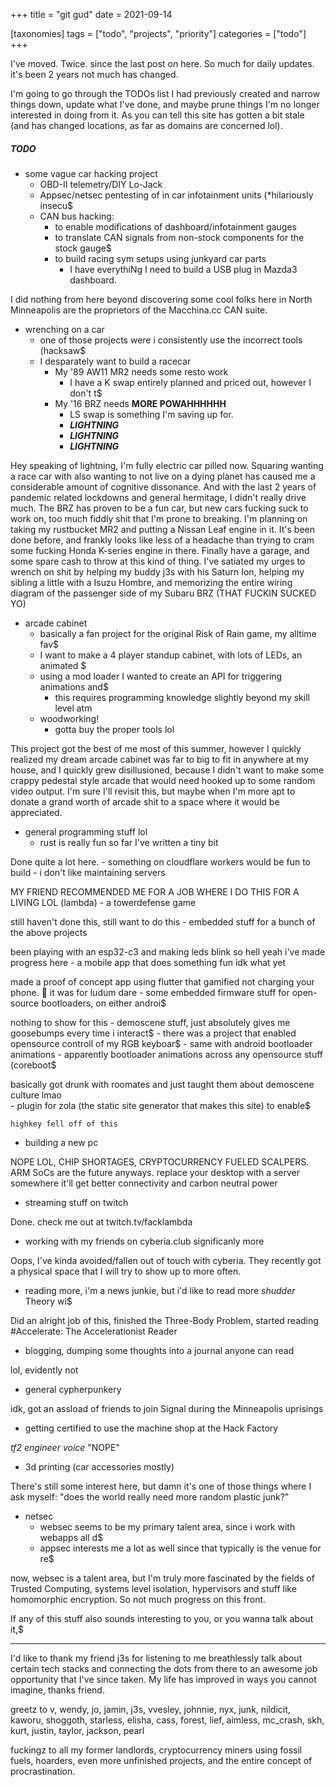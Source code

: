 
+++
title = "git gud"
date = 2021-09-14

[taxonomies]
tags = ["todo", "projects", "priority"]
categories = ["todo"]
+++

I've moved. Twice. since the last post on here. So much for daily updates. it's been 2 years not much has changed.
<!-- more -->

I'm going to go through the TODOs list I had previously created and narrow things down, update what I've done, and maybe prune things I'm no longer interested in doing from it. As you can tell this site has gotten a bit stale (and has changed locations, as far as domains are concerned lol).

##### TODO

- some vague car hacking project
    - OBD-II telemetry/DIY Lo-Jack
    - Appsec/netsec pentesting of in car infotainment units (*hilariously insecu$
    - CAN bus hacking:
        - to enable modifications of dashboard/infotainment gauges
        - to translate CAN signals from non-stock components for the stock gauge$
        - to build racing sym setups using junkyard car parts
            - I have everythiNg I need to build a USB plug in Mazda3 dashboard.

I did nothing from here beyond discovering some cool folks here in North Minneapolis are the proprietors of the Macchina.cc CAN suite.

- wrenching on a car
    - one of those projects were i consistently use the incorrect tools (hacksaw$
    - I desparately want to build a racecar
        - My '89 AW11 MR2 needs some resto work
            - I have a K swap entirely planned and priced out, however I don't t$
        - My '16 BRZ needs **MORE POWAHHHHHH**
            - LS swap is something I'm saving up for.
            - ***LIGHTNING***
            - ***LIGHTNING***
            - ***LIGHTNING***

Hey speaking of lightning, I'm fully electric car pilled now.
Squaring wanting a race car with also wanting to not live on a dying planet has caused me a considerable amount of cognitive dissonance. And with the last 2 years of pandemic related lockdowns and general hermitage, I didn't really drive much.
The BRZ has proven to be a fun car, but new cars fucking suck to work on, too much fiddly shit that I'm prone to breaking.
I'm planning on taking my rustbucket MR2 and putting a Nissan Leaf engine in it. It's been done before, and frankly looks like less of a headache than trying to cram some fucking Honda K-series engine in there. Finally have a garage, and some spare cash to throw at this kind of thing.
I've satiated my urges to wrench on shit by helping my buddy j3s with his Saturn Ion, helping my sibling a little with a Isuzu Hombre, and memorizing the entire wiring diagram of the passenger side of my Subaru BRZ (THAT FUCKIN SUCKED YO) 

- arcade cabinet
    - basically a fan project for the original Risk of Rain game, my alltime fav$
    - I want to make a 4 player standup cabinet, with lots of LEDs, an animated $
    - using a mod loader I wanted to create an API for triggering animations and$
        - this requires programming knowledge slightly beyond my skill level atm
    - woodworking!
        - gotta buy the proper tools lol

This project got the best of me most of this summer, however I quickly realized my dream arcade cabinet was far to big to fit in anywhere at my house, and I quickly grew disillusioned, because I didn't want to make some crappy pedestal style arcade that would need hooked up to some random video output.
I'm sure I'll revisit this, but maybe when I'm more apt to donate a grand worth of arcade shit to a space where it would be appreciated.

- general programming stuff lol
    - rust is really fun so far I've written a tiny bit

Done quite a lot here.
    - something on cloudflare workers would be fun to build
        - i don't like maintaining servers

MY FRIEND RECOMMENDED ME FOR A JOB WHERE I DO THIS FOR A LIVING LOL (lambda)
    - a towerdefense game

still haven't done this, still want to do this
    - embedded stuff for a bunch of the above projects

been playing with an esp32-c3 and making leds blink so hell yeah i've made progress here
    - a mobile app that does something fun idk what yet

made a proof of concept app using flutter that gamified not charging your phone. :shrug: it was for ludum dare
    - some embedded firmware stuff for open-source bootloaders, on either androi$

nothing to show for this
    - demoscene stuff, just absolutely gives me goosebumps every time i interact$
        - there was a project that enabled opensource controll of my RGB keyboar$
        - same with android bootloader animations
        - apparently bootloader animations across any opensource stuff (coreboot$

basically got drunk with roomates and just taught them about demoscene culture lmao       
    - plugin for zola (the static site generator that makes this site) to enable$

	highkey fell off of this
- building a new pc

NOPE LOL, CHIP SHORTAGES, CRYPTOCURRENCY FUELED SCALPERS. ARM SoCs are the future anyways. replace your desktop with a server somewhere it'll get better connectivity and carbon neutral power
- streaming stuff on twitch

Done. check me out at twitch.tv/facklambda
- working with my friends on cyberia.club significanly more

Oops, I've kinda avoided/fallen out of touch with cyberia. They recently got a physical space that I will try to show up to more often.
- reading more, i'm a news junkie, but i'd like to read more *shudder* Theory wi$

Did an alright job of this, finished the Three-Body Problem, started reading #Accelerate: The Accelerationist Reader

- blogging, dumping some thoughts into a journal anyone can read

lol, evidently not

- general cypherpunkery

idk, got an assload of friends to join Signal during the Minneapolis uprisings

- getting certified to use the machine shop at the Hack Factory

*tf2 engineer voice* "NOPE"

- 3d printing (car accessories mostly)

There's still some interest here, but damn it's one of those things where I ask myself: "does the world really need more random plastic junk?"

- netsec
    - websec seems to be my primary talent area, since i work with webapps all d$
    - appsec interests me a lot as well since that typically is the venue for re$

now, websec is a talent area, but I'm truly more fascinated by the fields of Trusted Computing, systems level isolation, hypervisors and stuff like homomorphic encryption. So not much progress on this front.

If any of this stuff also sounds interesting to you, or you wanna talk about it,$


---
I'd like to thank my friend j3s for listening to me breathlessly talk about certain tech stacks and connecting the dots from there to an awesome job opportunity that I've since taken. My life has improved in ways you cannot imagine, thanks friend.

greetz to v, wendy, jo, jamin, j3s, vvesley, johnnie, nyx, junk, nildicit, kaworu, shoggoth, starless, elisha, cass, forest, lief, aimless, mc_crash, skh, kurt, justin, taylor, jackson, pearl

fuckingz to all my former landlords, cryptocurrency miners using fossil fuels, hoarders, even more unfinished projects, and the entire concept of procrastination.


